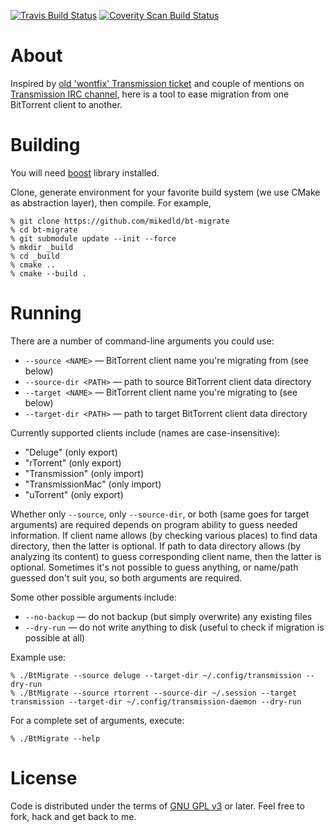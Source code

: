 [![Travis Build Status](https://travis-ci.org/mikedld/bt-migrate.svg?branch=master)](https://travis-ci.org/mikedld/bt-migrate)
[![Coverity Scan Build Status](https://scan.coverity.com/projects/7775/badge.svg)](https://scan.coverity.com/projects/mikedld-bt-migrate)

About
==========

Inspired by [old 'wontfix' Transmission ticket](https://trac.transmissionbt.com/ticket/2642) and couple of mentions on [Transmission IRC channel](irc://irc.freenode.net/transmission), here is a tool to ease migration from one BitTorrent client to another.

Building
========

You will need [boost](http://www.boost.org/) library installed.

Clone, generate environment for your favorite build system (we use CMake as abstraction layer), then compile. For example,

    % git clone https://github.com/mikedld/bt-migrate
    % cd bt-migrate
    % git submodule update --init --force
    % mkdir _build
    % cd _build
    % cmake ..
    % cmake --build .

Running
=======

There are a number of command-line arguments you could use:
  * `--source <NAME>` — BitTorrent client name you're migrating from (see below)
  * `--source-dir <PATH>` — path to source BitTorrent client data directory
  * `--target <NAME>` — BitTorrent client name you're migrating to (see below)
  * `--target-dir <PATH>` — path to target BitTorrent client data directory

Currently supported clients include (names are case-insensitive):
  * "Deluge" (only export)
  * "rTorrent" (only export)
  * "Transmission" (only import)
  * "TransmissionMac" (only import)
  * "uTorrent" (only export)

Whether only `--source`, only `--source-dir`, or both (same goes for target arguments) are required depends on program ability to guess needed information. If client name allows (by checking various places) to find data directory, then the latter is optional. If path to data directory allows (by analyzing its content) to guess corresponding client name, then the latter is optional. Sometimes it's not possible to guess anything, or name/path guessed don't suit you, so both arguments are required.

Some other possible arguments include:
  * `--no-backup` — do not backup (but simply overwrite) any existing files
  * `--dry-run` — do not write anything to disk (useful to check if migration is possible at all)

Example use:

    % ./BtMigrate --source deluge --target-dir ~/.config/transmission --dry-run
    % ./BtMigrate --source rtorrent --source-dir ~/.session --target transmission --target-dir ~/.config/transmission-daemon --dry-run

For a complete set of arguments, execute:

    % ./BtMigrate --help

License
=======

Code is distributed under the terms of [GNU GPL v3](https://gnu.org/licenses/gpl.html) or later. Feel free to fork, hack and get back to me.
